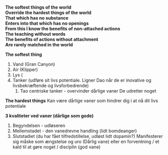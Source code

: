 
**The softest things of the world  
Override the hardest things of the world  
That which has no substance  
Enters into that which has no openings  
From this I know the benefits of non-attached actions  
The teaching without words  
The benefits of actions without attachment  
Are rarely matched in the world**


**The softest thing** 
1. Vand (Gran Canyon)
2. Air (Klipper)
4. Lys (
5. Tanker (udføre sit livs potentiale. Ligner Dao når de er inovative og livsbekræftende og livsforbedrende)
    1. Tao centriske tanker - overvinder dårlige vaner
De udretter noget 

**The hardest things**
Kan være dårlige vaner som hindrer dig i at nå dit livs potentiale 

**3 kvaliteter ved vaner (dårlige som gode)**
1. Begyndelsen - udløseren 
2. Mellemstadet - den vanedrevne handling (lidt bomdeanger)
3. Slutstadiet (du har fået tilfredstillelse, udløst lidt dopamin?)
Manifesterer sig måske som ængstelse og uro 
(Dårlig vane) eller en forventning / et kald til at gøre noget / disciplin (god vane)
